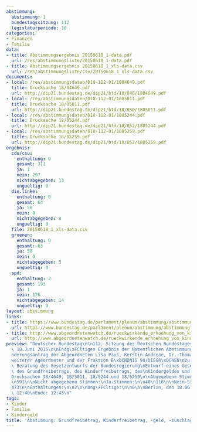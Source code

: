 ```yaml
---
abstimmung:
  abstimmung: 1
  bundestagssitzung: 112
  legislaturperiode: 18
categories:
- Finanzen
- Familie
data:
- title: Abstimmungsergebnis 20150618_1-data.pdf
  url: /res/abstimmungsliste/20150618_1-data.pdf
- title: Abstimmungsergebnis 20150618_1_xls-data.csv
  url: /res/abstimmungsliste/csv/20150618_1_xls-data.csv
documents:
- local: /res/abstimmungsdaten/018-112-01/1804649.pdf
  title: Drucksache 18/04649.pdf
  url: http://dip21.bundestag.de/dip21/btd/18/046/1804649.pdf
- local: /res/abstimmungsdaten/018-112-01/1805011.pdf
  title: Drucksache 18/05011.pdf
  url: http://dip21.bundestag.de/dip21/btd/18/050/1805011.pdf
- local: /res/abstimmungsdaten/018-112-01/1805244.pdf
  title: Drucksache 18/05244.pdf
  url: http://dip21.bundestag.de/dip21/btd/18/052/1805244.pdf
- local: /res/abstimmungsdaten/018-112-01/1805259.pdf
  title: Drucksache 18/05259.pdf
  url: http://dip21.bundestag.de/dip21/btd/18/052/1805259.pdf
ergebnis:
  cdu/csu:
    enthaltung: 0
    gesamt: 311
    ja: 1
    nein: 297
    nichtabgegeben: 13
    ungueltig: 0
  die.linke:
    enthaltung: 0
    gesamt: 64
    ja: 56
    nein: 0
    nichtabgegeben: 8
    ungueltig: 0
  file: 20150618_1_xls-data.csv
  gruenen:
    enthaltung: 0
    gesamt: 63
    ja: 58
    nein: 0
    nichtabgegeben: 5
    ungueltig: 0
  spd:
    enthaltung: 2
    gesamt: 193
    ja: 1
    nein: 176
    nichtabgegeben: 14
    ungueltig: 0
layout: abstimmung
links:
- title: https://www.bundestag.de/parlament/plenum/abstimmung/abstimmung?id=342
  url: https://www.bundestag.de/parlament/plenum/abstimmung/abstimmung?id=342
- title: http://www.abgeordnetenwatch.de/rueckwirkende_erhoehung_von_kinderfreibetrag_und_kindergeld-1105-746.html
  url: http://www.abgeordnetenwatch.de/rueckwirkende_erhoehung_von_kinderfreibetrag_und_kindergeld-1105-746.html
preview: "Deutscher Bundestag\n\n112. Sitzung des Deutschen Bundestages\nam Donnerstag,\
  \ 18.Juni 2015\n\nEndg\xFCltiges Ergebnis der Namentlichen Abstimmung Nr. 1\n\n\xC4\
  nderungsantrag der Abgeordneten Lisa Paus, Kerstin Andreae, Dr. Thomas Gambke,\n\
  weiterer Ageordneter und der Fraktion B\xDCNDNIS 90/DIEGR\xDCNEN\nzu der zweiten\
  \ Beratung des Gesetzentwurfs der Bundesregierung\nEntwurf eines Gesetzes zur Anhebung\
  \ des Grundfreibetrags, des Kinderfreibetrags, des\nKindergeldes und des Kinderzuschlags\n\
  Drucksachen 18/4649, 18/5011, 18/5244 und 18/5259\n\nAbgegebene Stimmen insgesamt:\n\
  \n591\n\nNicht abgegebene Stimmen:\nJa-Stimmen:\n\n40\n116\n\nNein-Stimmen:\n\n\
  473\n\nEnthaltungen:\n\n2\n\nUng\xFCltige:\n\n0\n\nBerlin, den 18.06.2015\n\nBeginn:\
  \ 12:40\nEnde: 12:43\n"
tags:
- Kinder
- Familie
- Kindergeld
title: 'Abstimmung: Grundfreibetrag, Kinderfreibetrag, -geld, -zuschlag'
---
```


